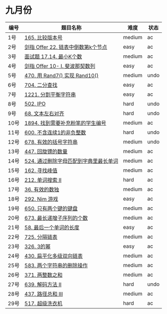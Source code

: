 # 九月份

**编号**|**题目名称**|**难度**|**状态**
--------|------------|--------|--------
1号|[165. 比较版本号](./第1题%20165.%20比较版本号)|medium|ac
2号|[剑指 Offer 22. 链表中倒数第k个节点](./第2题%20剑指%20Offer%2022.%20链表中倒数第k个节点)|easy|ac
3号|[面试题 17.14. 最小K个数](./第3题%20面试题%2017.14.%20最小K个数)|medium|ac
4号|[剑指 Offer 10- I. 斐波那契数列](./第4题%20剑指%20Offer%2010-%20I.%20斐波那契数列)|easy|ac
5号|[470. 用 Rand7() 实现 Rand10()](./九月份/第5题%20470.%20用%20Rand7()%20实现%20Rand10())|medium|undo
6号|[704. 二分查找](./第6题%20704.%20二分查找)|easy|ac
7号|[1221. 分割平衡字符串](./第7题%201221.%20分割平衡字符串)|easy|ac
8号|[502. IPO](./第8题%20502.%20IPO)|hard|undo
9号|[68. 文本左右对齐](./第9题%2068.%20文本左右对齐)|hard|undo
10号|[1894. 找到需要补充粉笔的学生编号](./第10题%201894.%20找到需要补充粉笔的学生编号)|medium|ac
11号|[600. 不含连续1的非负整数](./第11题%20600.%20不含连续1的非负整数)|hard|undo
12号|[678. 有效的括号字符串](./第12题%20678.%20有效的括号字符串)|medium|undo
13号|[447. 回旋镖的数量](./第13题%20447.%20回旋镖的数量)|medium|ac
14号|[524. 通过删除字母匹配到字典里最长单词](./第14题%20524.%20通过删除字母匹配到字典里最长单词)|medium|ac
15号|[162. 寻找峰值](./第15题%20162.%20寻找峰值)|medium|ac
16号|[212. 单词搜索 II](./第16题%20212.%20单词搜索%20II)|hard|ac
17号|[36. 有效的数独](./第17题%2036.%20有效的数独)|medium|ac
18号|[292. Nim 游戏](./第18题%20292.%20Nim%20游戏)|easy|ac
19号|[650. 只有两个键的键盘](./第19题%20650.%20只有两个键的键盘)|medium|ac
20号|[673. 最长递增子序列的个数](./第20题%20673.%20最长递增子序列的个数)|medium|ac
21号|[58. 最后一个单词的长度](./第21题%2058.%20最后一个单词的长度)|easy|ac
22号|[725. 分隔链表](./第22题%20725.%20分隔链表)|medium|ac
23号|[326. 3的幂](./第23题%20326.%203的幂)|easy|ac
24号|[430. 扁平化多级双向链表](./第24题%20430.%20扁平化多级双向链表)|medium|ac
25号|[583. 两个字符串的删除操作](./第25题%20583.%20两个字符串的删除操作)|medium|ac
26号|[371. 两整数之和](./第26题%20371.%20两整数之和)|medium|ac
27号|[639. 解码方法 II](./第27题%20639.%20解码方法%20II)|hard|undo
28号|[437. 路径总和 III](./第28题%20437.%20路径总和%20III)|medium|ac
29号|[517. 超级洗衣机](./第29题%20517.%20超级洗衣机)|hard|ac
